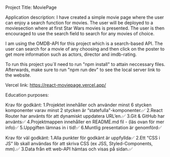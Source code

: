 Project Title: MoviePage

Application description:
I have created a simple movie page where the user can enjoy a search function for movies. The user will be deployed to a moviesection where at first Star Wars movies is presented. The user is then encouraged to use the search field to search for any movies of choice.

I am using the OMDB-API for this project which is a search-based API. The user can search for a movie of any choosing and then click on the poster to get more information such as actors, director and imdb-rating.

To run this project you´ll need to run "npm install" to attain neccessary files. Afterwards, make sure to run "npm run dev" to see the local server link to the website.

Vercel link: https://react-moviepage.vercel.app/

Education purposes:

Krav för godkänt:
1.Projektet innehåller och använder minst 6 stycken komponenter varav minst 2 stycken är “statefulla"-komponenter.✅
2.React Router har använts för att dynamiskt uppdatera URL’en.✅
3.Git & GitHub har använts✅
4.Projektmappen innehåller en README.md fil - (läs ovan för mer info)✅
5.Uppgiften lämnas in i tid!✅
6.Muntlig presentation är genomförd✅

Krav för väl godkänt:
1.Alla punkter för godkänt är uppfyllda✅
2.Ett “CSS i JS“ lib skall användas för att skriva CSS (ex JSS, Styled-Components, mm).✅
3.Data från ett web-API hämtas och visas på sidan.✅
